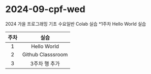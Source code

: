 # 2024-09-cpf-wed
2024 가을 프로그래밍 기초 수요일반 Colab 실습
*1주차 Hello World 실습

| 주차 |실습|
|:-----:|:-----:|
|1| Hello World |
|2| Github Classsroom|
|3| 3주차 행 추가|

